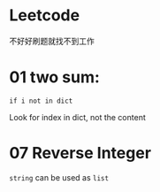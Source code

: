# Leetcode
不好好刷题就找不到工作

# 01 two sum:

`if i not in dict`

Look for index in dict, not the content 

# 07 Reverse Integer
`string` can be used as `list`
